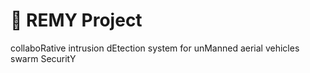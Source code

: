 # 🐀 REMY Project
collaboRative intrusion dEtection system for unManned aerial vehicles swarm SecuritY
